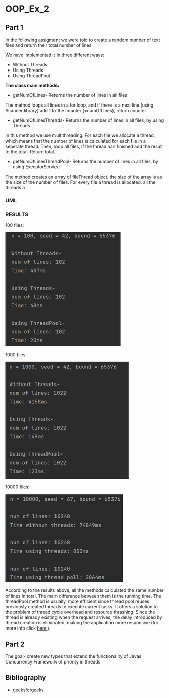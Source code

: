 # OOP_Ex_2

## Part 1

In the following assigment we were told to create a random number of text files and return their total number of lines.

We have implementad it in three different ways:
* Without Threads
* Using Threads
* Using ThreadPool

<b>The class main methods:</b>
* getNumOfLines- Returns the number of lines in all files

The method loops all lines in a for loop, and if there is a next line (using Scanner library) add 1 to the counter (=numOfLines), return counter.

* getNumOfLinesThreads- Returns the number of lines in all files, by using Threads 

In this method we use multithreading. For each file we allocate a thread, which means that the number of lines is calculated for each file in a seperate thread.
Then, loop all files, if the thread has finished add the result to the total. Return total.

* getNumOfLinesThreadPool- Returns the number of lines in all files, by using ExecutorService

The method creates an array of fileThread object, the size of the array is as the size of the number of files. For every file a thread is allocated.
all the threads a 


### UML

### RESULTS
100 files:

<img src=https://github.com/ChenLipschitz/OOP_Ex_2/blob/master/Images/100%20files.png alt="100files">

1000 files:

<img src=https://github.com/ChenLipschitz/OOP_Ex_2/blob/master/Images/threadPoolWins-1000.png alt="1000files">

10000 files:

<img src=https://github.com/ChenLipschitz/OOP_Ex_2/blob/master/Images/10000%20filse.png alt="10000files">

According to the results above, all the methods calculated the same number of lines in total. The main difference between them is the running time.
The threadPool method is usually, more efficient since thread pool reuses previously created threads to execute current tasks.  It offers a solution to the problem of thread cycle overhead and resource thrashing. Since the thread is already existing when the request arrives, the delay introduced by thread creation is eliminated, making the application more responsive (for more info click <a href=https://www.geeksforgeeks.org/thread-pools-java/> here </a>).


## Part 2
The goal- create new types that extend the functionality of Javas Concurrency Framework of priority in threads

## Bibliography
* <a href=https://www.geeksforgeeks.org/thread-pools-java/> geeksforgeeks </a>
